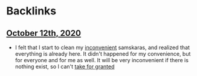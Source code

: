 
# Backlinks
## [October 12th, 2020](<October 12th, 2020.md>)
- I felt that I start to clean my [inconvenient](<inconvenient.md>) samskaras, and realized that everything is already here. It didn't happened for my convenience, but for everyone and for me as well. It will be very inconvenient if there is nothing exist, so I can't [take for granted](<take for granted.md>)

